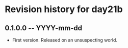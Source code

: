 # Revision history for day21b

## 0.1.0.0 -- YYYY-mm-dd

* First version. Released on an unsuspecting world.
